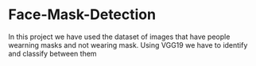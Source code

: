 # Face-Mask-Detection

In this project we have used the dataset of images that have people wearning masks and not wearing mask. Using VGG19 we have to identify and classify between them
